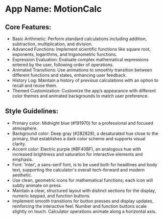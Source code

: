 # **App Name**: MotionCalc

## Core Features:

- Basic Arithmetic: Perform standard calculations including addition, subtraction, multiplication, and division.
- Advanced Functions: Implement scientific functions like square root, exponents, logarithms, and trigonometric functions.
- Expression Evaluation: Evaluate complex mathematical expressions entered by the user, following order of operations.
- Animated Transitions: Use animations to smoothly transition between different functions and states, enhancing user feedback.
- History Log: Maintain a history of previous calculations with an option to recall and reuse them.
- Themed Customization: Customize the app’s appearance with different color themes and animated backgrounds to match user preference.

## Style Guidelines:

- Primary color: Midnight blue (#191970) for a professional and focused atmosphere.
- Background color: Deep gray (#282828), a desaturated hue close to the primary, that establishes a dark color scheme and supports visual clarity.
- Accent color: Electric purple (#BF40BF), an analogous hue with increased brightness and saturation for interactive elements and emphasis.
- Font: 'Inter', a sans-serif font, is to be used both for headlines and body text, supporting the calculator's overall tech-forward and modern aesthetic.
- Use clean, geometric icons for mathematical functions; each icon will subtly animate on press.
- Maintain a clear, structured layout with distinct sections for the display, numeric keypad, and function buttons.
- Implement smooth transitions for button presses and display updates, reinforcing the interactive feel. Number and function buttons scale slightly on touch. Calculator operations animate along a horizontal axis.